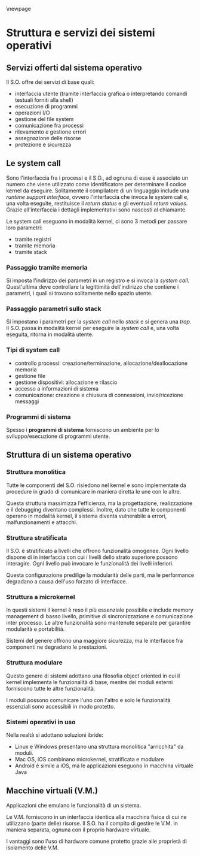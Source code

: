 \newpage

# Struttura e servizi dei sistemi operativi

## Servizi offerti dal sistema operativo

Il S.O. offre dei servizi di base quali:

- interfaccia utente (tramite interfaccia grafica o interpretando comandi testuali forniti alla shell)
- esecuzione di programmi
- operazioni I/O
- gestione del file system
- comunicazione fra processi
- rilevamento e gestione errori
- assegnazione delle risorse
- protezione e sicurezza

## Le system call

Sono l'interfaccia fra i processi e il S.O., ad ognuna di esse è associato un numero che viene utilizzato come identificatore per determinare il codice kernel da eseguire. Solitamente il compilatore di un linguaggio include una _runtime support interface_, ovvero l'interfaccia che invoca le system call e, una volta eseguite, restituisce il _return status_ e gli eventuali _return values_. Grazie all'interfaccia i dettagli implementativi sono nascosti al chiamante.

Le system call eseguono in modalità kernel, ci sono 3 metodi per passare loro parametri:

- tramite registri
- tramite memoria
- tramite stack

### Passaggio tramite memoria

Si imposta l'indirizzo dei parametri in un registro e si invoca la _system call_. Quest'ultima deve controllare la legittimità dell'indirizzo che contiene i parametri, i quali si trovano solitamente nello spazio utente.

### Passaggio parametri sullo stack

Si impostano i parametri per la _system call_ nello _stack_ e si genera una _trap_. Il S.O. passa in modalità kernel per eseguire la _system call_ e, una volta eseguita, ritorna in modalità utente.

### Tipi di system call

- controllo processi: creazione/terminazione, allocazione/deallocazione memoria
- gestione file
- gestione dispositivi: allocazione e rilascio
- accesso a informazioni di sistema
- comunicazione: creazione e chiusura di connessioni, invio/ricezione messaggi

### Programmi di sistema

Spesso i **programmi di sistema** forniscono un ambiente per lo sviluppo/esecuzione di programmi utente.

## Struttura di un sistema operativo

### Struttura monolitica

Tutte le componenti del S.O. risiedono nel kernel e sono implementate da procedure in grado di comunicare in maniera diretta le une con le altre.

Questa struttura massimizza l'efficienza, ma la progettazione, realizzazione e il debugging diventano complessi. Inoltre, dato che tutte le componenti operano in modalità kernel, il sistema diventa vulnerabile a errori, malfunzionamenti e attacchi.

### Struttura stratificata

Il S.O. è stratificato a livelli che offrono funzionalità omogenee. Ogni livello dispone di in interfaccia con cui i livelli dello strato superiore possono interagire. Ogni livello può invocare le funzionalità dei livelli inferiori.

Questa configurazione predilige la modularità delle parti, ma le performance degradano a causa dell'uso forzato di interfacce.

### Struttura a microkernel

In questi sistemi il kernel è reso il più essenziale possibile e include memory management di basso livello, primitive di sincronizzazione e comunicazione inter processo. Le altre funzionalità sono mantenute separate per garantire modularità e portabilità.

Sistemi del genere offrono una maggiore sicurezza, ma le interfacce fra componenti ne degradano le prestazioni.

### Struttura modulare

Questo genere di sistemi adottano una filosofia object oriented in cui il kernel implementa le funzionalità di base, mentre dei moduli esterni forniscono tutte le altre funzionalità.

I moduli possono comunicare l'uno con l'altro e solo le funzionalità essenziali sono accessibili in modo protetto.

### Sistemi operativi in uso

Nella realtà si adottano soluzioni ibride:

- Linux e Windows presentano una struttura monolitica "arricchita" da moduli.
- Mac OS, iOS combinano microkernel, stratificata e modulare
- Android è simile a iOS, ma le applicazioni eseguono in macchina virtuale Java

## Macchine virtuali (V.M.)

Applicazioni che emulano le funzionalità di un sistema.

Le V.M. forniscono in un interfaccia identica alla macchina fisica di cui ne utilizzano (parte delle) risorse. Il S.O. ha il compito di gestire le V.M. in maniera separata, ognuna con il proprio hardware virtuale.

I vantaggi sono l'uso di hardware comune protetto grazie alle proprietà di isolamento delle V.M.
